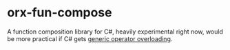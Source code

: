 # orx-fun-compose
A function composition library for C#, heavily experimental right now, would be more practical if C# gets [generic operator overloading](https://github.com/dotnet/csharplang/discussions/612).
